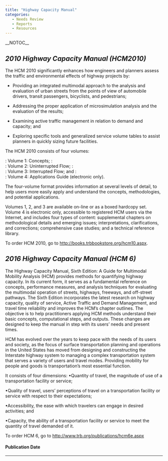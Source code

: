 ```yaml
---
title: "Highway Capacity Manual"
categories:
   - Needs Review
   - Reports
   - Resources
---
```


\_\_NOTOC\_\_

*2010 Highway Capacity Manual (HCM2010)*
----------------------------------------

The HCM 2010 significantly enhances how engineers and
planners assess the traffic and environmental effects of
highway projects by:

-   Providing an integrated multimodal approach to the analysis and evaluation of urban streets from the points of view of automobile drivers, transit passengers, bicyclists, and pedestrians;

<!-- -->

-   Addressing the proper application of microsimulation analysis and the evaluation of the results;

<!-- -->

-   Examining active traffic management in relation to demand and capacity; and

<!-- -->

-   Exploring specific tools and generalized service volume tables to assist planners in quickly sizing future facilities.

The HCM 2010 consists of four volumes:

:   Volume 1: Concepts;
:   
:   Volume 2: Uninterrupted Flow;
:   
:   Volume 3: Interrupted Flow; and
:   
:   Volume 4: Applications Guide (electronic only).

The four-volume format provides information at several levels of detail, to help
users more easily apply and understand the concepts, methodologies, and
potential applications.

Volumes 1, 2, and 3 are available on-line or as a boxed hardcopy set. Volume 4 is electronic only, accessible to registered HCM users via the Internet, and includes four types of content: supplemental chapters on methodological details and emerging issues; interpretations, clarifications, and corrections; comprehensive case studies; and
a technical reference library.

To order HCM 2010, go to <http://books.trbbookstore.org/hcm10.aspx>.

*2016 Highway Capacity Manual (HCM 6)*
--------------------------------------

The Highway Capacity Manual, Sixth Edition: A Guide for Multimodal Mobility Analysis (HCM) provides methods for quantifying highway capacity. In its current form, it serves as a fundamental reference on concepts, performance measures, and analysis techniques for evaluating the multimodal operation of streets, highways, freeways, and off-street pathways. The Sixth Edition incorporates the latest research on highway capacity, quality of service, Active Traffic and Demand Management, and travel time reliability and improves the HCM’s chapter outlines. The objective is to help practitioners applying HCM methods understand their basic concepts, computational steps, and outputs. These changes are designed to keep the manual in step with its users’ needs and present times.

HCM has evolved over the years to keep pace with the needs of its users and society, as the focus of surface transportation planning and operations in the United States has moved from designing and constructing the Interstate highway system to managing a complex transportation system that serves a variety of users and travel modes. Providing mobility for people and goods is transportation’s most essential function.

It consists of four dimensions:
•Quantity of travel, the magnitude of use of a transportation facility or service;

•Quality of travel, users’ perceptions of travel on a transportation facility or service with respect to their expectations;

•Accessibility, the ease with which travelers can engage in desired activities; and

•Capacity, the ability of a transportation facility or service to meet the quantity of travel demanded of it.

To order HCM 6, go to <http://www.trb.org/publications/hcm6e.aspx>

#### Publication Date

------------------------------------------------------------------------

<comments />

